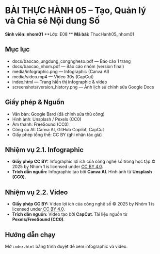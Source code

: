 # BÀI THỰC HÀNH 05 – Tạo, Quản lý và Chia sẻ Nội dung Số
**Sinh viên: nhom01**
**Lớp: E08 **
**Mã bài:** ThucHanh05_nhom01

## Mục lục
- docs/baocao_ungdung_congngheso.pdf — Báo cáo 1 trang
- docs/baocao_nhom.pdf — Báo cáo nhóm (version final)
- media/infographic.png — Infographic (Canva AI)
- media/video.mp4 — Video 30s (CapCut)
- index.html — Trang hiển thị infographic & video
- screenshots/version_history.png — Ảnh lịch sử chỉnh sửa Google Docs

## Giấy phép & Nguồn
- Văn bản: Google Bard (đã chỉnh sửa thủ công)
- Hình ảnh: Unsplash / Pexels (CC0)
- Âm thanh: FreeSound (CC0)
- Công cụ AI: Canva AI, GitHub Copilot, CapCut
- Giấy phép tổng thể: CC BY (ghi nhận tác giả)
## Nhiệm vụ 2.1. Infographic
* **Giấy phép CC BY:** Infographic lợi ích của công nghệ số trong học tập © 2025 by Nhóm 1 is licensed under [CC BY 4.0](https://creativecommons.org/licenses/by/4.0/deed.vi).
* **Trích dẫn nguồn:** Infographic tạo bởi **Canva AI**. Hình ảnh từ **Unsplash (CC0)**.

## Nhiệm vụ 2.2. Video
* **Giấy phép CC BY:** Video lợi ích của công nghệ số © 2025 by Nhóm 1 is licensed under [CC BY 4.0](https://creativecommons.org/licenses/by/4.0/deed.vi).
* **Trích dẫn nguồn:** Video tạo bởi **CapCut**. Tài liệu nguồn từ **Pexels/FreeSound (CC0)**.
  
## Hướng dẫn chạy
Mở `index.html` bằng trình duyệt để xem infographic và video.


